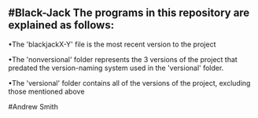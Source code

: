 #Black-Jack
The programs in this repository are explained as follows:
---------------------------------------------------------------------------------------------------------------------
•The 'blackjackX-Y' file is the most recent version to the project

•The 'nonversional' folder represents the 3 versions of the project that predated the version-naming system used in the 'versional' folder. 

•The 'versional' folder contains all of the versions of the project, excluding those mentioned above

#Andrew Smith


